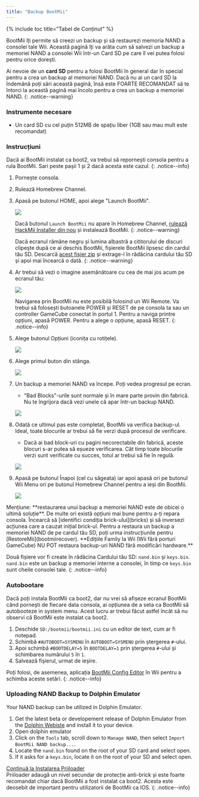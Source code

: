 ```yaml
---
title: "Backup BootMii"
---
```


{% include toc title="Tabel de Conținut" %}

BootMii îți permite să creezi un backup și să restaurezi memoria NAND a consolei tale Wii. Această pagină îți va arăta cum să salvezi un backup a memoriei NAND a consolei Wii într-un Card SD pe care îl vei putea folosi pentru orice dorești.

Ai nevoie de un **card SD** pentru a folosi BootMii în general dar în special pentru a crea un backup al memoriei NAND. Dacă nu ai un card SD la îndemână poți sări această pagină, însă este FOARTE RECOMANDAT să te întorci la această pagină mai încolo pentru a crea un backup a memoriei NAND.
{: .notice--warning}

### Instrumente necesare

* Un card SD cu cel puțin 512MB de spațiu liber (1GB sau mau mult este recomandat)

### Instrucțiuni

Dacă ai BootMii instalat ca boot2, va trebui să repornești consola pentru a rula BootMii. Sari peste pașii 1 și 2 dacă acesta este cazul.
{: .notice--info}

1. Pornește consola.
1. Rulează Homebrew Channel.
1. Apasă pe butonul HOME, apoi alege "Launch BootMii".

    ![](/images/bootmii/BootMii_HBC.png)

    Dacă butonul `Launch BootMii` nu apare în Homebrew Channel, [rulează HackMii Installer din nou](hackmii) și instalează BootMii.
    {: .notice--warning}

    Dacă ecranul rămâne negru și lumina albastră a cititorului de discuri clipește după ce ai deschis BootMii, fișierele BootMii lipsesc din cardul tău SD. Descarcă [acest fișier zip](/assets/files/bootmii_sd_files.zip) și extrage-l în rădăcina cardului tău SD și apoi mai încearcă o dată.
    {: .notice--warning}

1. Ar trebui să vezi o imagine asemănătoare cu cea de mai jos acum pe ecranul tău:

    ![](/images/bootmii/BootMii_Main.png)

    Navigarea prin BootMii nu este posibilă folosind un Wii Remote. Va trebui să folosești butoanele POWER și RESET de pe consola ta sau un controller GameCube conectat în portul 1. Pentru a naviga printre opțiuni, apasă POWER. Pentru a alege o opțiune, apasă RESET.
    {: .notice--info}

1. Alege butonul Opțiuni (iconița cu rotițele).

    ![](/images/bootmii/BootMii_Gears.png)

1. Alege primul buton din stânga.

    ![](/images/bootmii/BootMii_Backup.png)

1. Un backup a memoriei NAND va începe. Poți vedea progresul pe ecran.
    + "Bad Blocks"-urile sunt normale și în mare parte provin din fabrică. Nu te îngrijora dacă vezi unele că apar într-un backup NAND.

    ![](/images/bootmii/BootMii_NAND_Backup.png)

1. Odată ce ultimul pas este completat, BootMii va verifica backup-ul. Ideal, toate blocurile ar trebui să fie verzi după procesul de verificare.
    + Dacă ai bad block-uri cu pagini necorectabile din fabrică, aceste blocuri s-ar putea să eșueze verificarea. Cât timp toate blocurile verzi sunt verificate cu succes, totul ar trebui să fie în regulă.

    ![](/images/bootmii/BootMii_NAND_Backup_Verify.png)

1. Apasă pe butonul Înapoi (cel cu săgeata) iar apoi apasă ori pe butonul Wii Menu ori pe butonul Homebrew Channel pentru a ieși din BootMii.

    ![](/images/bootmii/BootMii_Return.png)

<div id="restore-notice" class="notice" markdown="1">
Mențiune: **restaurarea unui backup a memoriei NAND este de obicei o ultimă soluție**. De multe ori există opțiuni mai bune pentru a-ți repara consola.
Încearcă să [identifici condiția brick-ului](bricks) și să inversezi acțiunea care a cauzat inițial brick-ul.
Pentru a restaura un backup a memoriei NAND de pe cardul tău SD, poți urma instrucțiunile pentru [RestoreMii](bootmiirecover). **Edițiile Family la Wii (Wii fără porturi GameCube) NU POT restaura backup-uri NAND fără modificări hardware.**
</div>

Două fișiere vor fi create în rădăcina Cardului tău SD: `nand.bin` și `keys.bin`. `nand.bin` este un backup a memoriei interne a consolei, în timp ce `keys.bin` sunt cheile consolei tale.
{: .notice--info}

### Autobootare

Dacă poți instala BootMii ca boot2, dar nu vrei să afișeze ecranul BootMii când pornești de fiecare data consola, ai opțiunea de a seta ca BootMii să autobooteze in system menu. Acest lucru ar trebui făcut astfel încât să nu observi că BootMii este instalat ca boot2.

1. Deschide `SD:/bootmii/bootmii.ini` cu un editor de text, cum ar fi notepad.
1. Schimbă `#AUTOBOOT=SYSMENU` în `AUTOBOOT=SYSMENU` prin ștergerea `#`-ului.
1. Apoi schimbă `#BOOTDELAY=5` în `BOOTDELAY=1` prin ștergerea `#`-ului și schimbarea numărului `5` în `1`.
1. Salvează fișierul, urmat de ieșire.

Poți folosi, de asemenea, aplicația [BootMii Config Editor](https://oscwii.org/library/app/BootMiiConfigurationEditor) în Wii pentru a schimba aceste setări.
{: .notice--info}

### Uploading NAND Backup to Dolphin Emulator

Your NAND backup can be utilized in Dolphin Emulator.

1. Get the latest beta or developement release of Dolphin Emulator from the [Dolphin Webiste](https://dolphin-emu.org/) and install it to your device.
1. Open dolphin emulator
1. Click on the `Tools` tab, scroll down to `Manage NAND`, then select `Import BootMii NAND backup...`.
1. Locate the `nand.bin` found on the root of your SD card and select open.
1. If it asks for a `keys.bin`, locate it on the root of your SD and select open.

[Continuă la Instalarea Priiloader](priiloader)<br> Priiloader adaugă un nivel secundar de protecție anti-brick și este foarte recomandat chiar dacă BootMii a fost instalat ca boot2. Acesta este deosebit de important pentru utilizatorii de BootMii ca IOS.
{: .notice--info}
